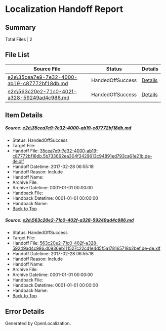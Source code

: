 # <a name='report-top'></a> Localization Handoff Report

## Summary
 Total Files | 2

## File List
 Source File | Status | Details 
 ----------- | ------ | ------- 
 [e2e\35cea7e9-7e32-4000-ab19-c87772bf18db.md](https://github.com/OpenLocalizationTestOrg/ol-test4/blob/93263da767e7a60a741939e92bb421af9f3669ad/e2e/35cea7e9-7e32-4000-ab19-c87772bf18db.md) | HandedOffSuccess | [Details](#ecdbeaf5c3ddcc97e2380e9a4e3fbfeb1a0393311)
 [e2e\563c20e2-71c0-402f-a328-59249ad4c986.md](https://github.com/OpenLocalizationTestOrg/ol-test4/blob/93263da767e7a60a741939e92bb421af9f3669ad/e2e/563c20e2-71c0-402f-a328-59249ad4c986.md) | HandedOffSuccess | [Details](#939862f6b1ee8dead3e29f9b2d7fd45db99f248f2)

## Item Details
##### <a name='ecdbeaf5c3ddcc97e2380e9a4e3fbfeb1a0393311'></a> Source: [e2e\35cea7e9-7e32-4000-ab19-c87772bf18db.md](https://github.com/OpenLocalizationTestOrg/ol-test4/blob/93263da767e7a60a741939e92bb421af9f3669ad/e2e/35cea7e9-7e32-4000-ab19-c87772bf18db.md)
* Status: HandedOffSuccess
* Target File: 
* Handoff File: [35cea7e9-7e32-4000-ab19-c87772bf18db.5b733662ea304f3429613c94891ed793ca61e21b.de-de.xlf](https://github.com/OpenLocalizationTestOrg/ol-test4-handoff/blob/66932e8e29db771ca99194b7614e4be5d1fb7b36/ol-handoff/OpenLocalizationTestOrg/ol-test4-dede/xinjiang/ht/35cea7e9-7e32-4000-ab19-c87772bf18db.5b733662ea304f3429613c94891ed793ca61e21b.de-de.xlf)
* Handoff Datetime: 2017-02-28 06:55:18
* Handoff Reason: Include
* Handoff Name: 
* Archive File: 
* Archive Datetime: 0001-01-01 00:00:00
* Handback File: 
* Handback Datetime: 0001-01-01 00:00:00
* Handback Name: 
* [Back to Top](#report-top)

##### <a name='939862f6b1ee8dead3e29f9b2d7fd45db99f248f2'></a> Source: [e2e\563c20e2-71c0-402f-a328-59249ad4c986.md](https://github.com/OpenLocalizationTestOrg/ol-test4/blob/93263da767e7a60a741939e92bb421af9f3669ad/e2e/563c20e2-71c0-402f-a328-59249ad4c986.md)
* Status: HandedOffSuccess
* Target File: 
* Handoff File: [563c20e2-71c0-402f-a328-59249ad4c986.d0936eb111527c22cd1e4d5f5a178165718b2bef.de-de.xlf](https://github.com/OpenLocalizationTestOrg/ol-test4-handoff/blob/66932e8e29db771ca99194b7614e4be5d1fb7b36/ol-handoff/OpenLocalizationTestOrg/ol-test4-dede/xinjiang/ht/563c20e2-71c0-402f-a328-59249ad4c986.d0936eb111527c22cd1e4d5f5a178165718b2bef.de-de.xlf)
* Handoff Datetime: 2017-02-28 06:55:18
* Handoff Reason: Include
* Handoff Name: 
* Archive File: 
* Archive Datetime: 0001-01-01 00:00:00
* Handback File: 
* Handback Datetime: 0001-01-01 00:00:00
* Handback Name: 
* [Back to Top](#report-top)


## Error Details

Generated by OpenLocalization.

